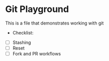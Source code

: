# Git Playground 

This is a file that demonstrates working with git

- Checklist:
- [ ] Stashing
- [ ] Reset
- [ ] Fork and PR workflows 